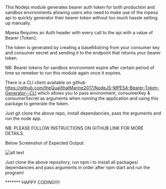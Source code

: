 This Nodejs module generates bearer auth token for both production and sandbox environments allowing users who need to make use of the mpesa api to quickly generator their bearer token without too much  hassle setting up manually. 

Mpesa Requires an Auth header with every call to the api with a value of Bearer [Token];

The token is generated by creating a base64string from your consumer key and consumer secret and sending it to the endpoint that returns your bearer token.

NB: Bearer tokens for sandbox environment expire after certain period of time so remeber to run this module again once it expires.

There is a CLI client available on github https://github.com/theQuailthatMarine2017/NodeJS-MPESA-Bearer-Token-Generator--CLI which allows you to pass environment, consumerKey & consumerSecret as arguments when running the application and using this package to generate the token.

Just git clone the above repo, install dependancies, pass the arguments and run the node app.

NB: PLEASE FOLLOW INSTRUCTIONS ON GITHUB LINK FOR MORE DETAILS.

Below Screenshot of Expected Output:

![alt text](https://i.ibb.co/LRxV0GK/Screenshot-2022-03-08-at-14-17-15.png)


Just clone the above repository, run npm i to install all packages/ dependancies and pass arguments in order after npm start and run the program!

******* HAPPY CODING!!!!